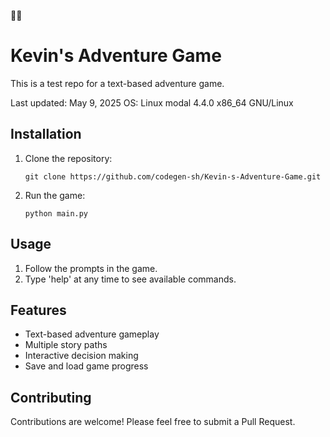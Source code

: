 🌈🌈
# Kevin's Adventure Game

This is a test repo for a text-based adventure game.

Last updated: May 9, 2025
OS: Linux modal 4.4.0 x86_64 GNU/Linux

## Installation

1. Clone the repository:
   ```
   git clone https://github.com/codegen-sh/Kevin-s-Adventure-Game.git
   ```

2. Run the game:
   ```
   python main.py
   ```

## Usage

1. Follow the prompts in the game.
2. Type 'help' at any time to see available commands.

## Features

- Text-based adventure gameplay
- Multiple story paths
- Interactive decision making
- Save and load game progress

## Contributing

Contributions are welcome! Please feel free to submit a Pull Request.
